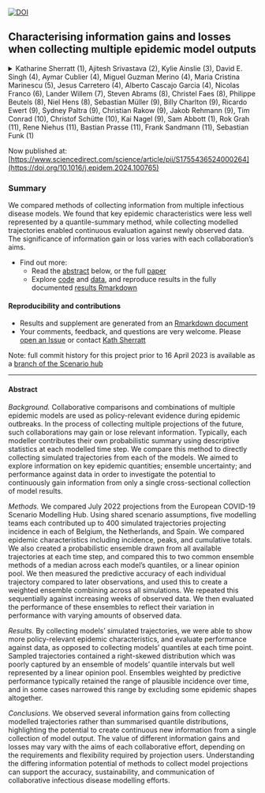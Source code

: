 [![DOI](https://zenodo.org/badge/628677591.svg)](https://zenodo.org/doi/10.5281/zenodo.10891376)

## Characterising information gains and losses when collecting multiple epidemic model outputs
<details>
<summary>Katharine Sherratt (1), Ajitesh Srivastava (2), Kylie Ainslie (3), David E. Singh (4), Aymar Cublier (4), Miguel Guzman Merino (4), Maria Cristina Marinescu (5), Jesus Carretero (4), Alberto Cascajo Garcia (4), Nicolas Franco (6), Lander Willem (7), Steven Abrams (8), Christel Faes (8), Philippe Beutels (8), Niel Hens (8), Sebastian Müller (9), Billy Charlton (9), Ricardo Ewert (9), Sydney Paltra (9), Christian Rakow (9), Jakob Rehmann (9), Tim Conrad (10), Christof Schütte (10), Kai Nagel (9), Sam Abbott (1), Rok Grah (11), Rene Niehus (11), Bastian Prasse (11), Frank Sandmann (11), Sebastian Funk (1)</summary>
   
1 London School of Hygiene and Tropical Medicine, London, UK; 2 University of Southern California, Los Angeles, USA; 3 RIVM, Bilthoven, Netherlands; 4 Universidad Carlos III de Madrid, Madrid, Spain; 5 Barcelona Supercomputing Center, Barcelona, Spain; 6 University of Namur (Belgium), Namur, Belgium; 7 University of Antwerp (Belgium), Antwerp, Belgium; 8 University of Hasselt (Belgium), Hasselt, Belgium; 9 TU Berlin, Berlin, Germany; 10 ZIB Berlin, Berlin, Germany; 11 ECDC, Stockholm, Sweden
</details>

Now published at: [https://www.sciencedirect.com/science/article/pii/S1755436524000264](https://doi.org/10.1016/j.epidem.2024.100765)

### Summary
We compared methods of collecting information from multiple infectious disease models. We found that key epidemic characteristics were less well represented by a quantile-summary method, while collecting modelled trajectories enabled continuous evaluation against newly observed data. The significance of information gain or loss varies with each collaboration’s aims.

- Find out more:
   - Read the [abstract](#abstract) below, or the full [paper]([output/submission-latest/REV1_Characterising-information-loss.pdf](https://doi.org/10.1016/j.epidem.2024.100765))
   - Explore [code](code) and [data](data), and reproduce results in the fully documented [results Rmarkdown](output/results.Rmd)

#### Reproducibility and contributions

- Results and supplement are generated from an [Rmarkdown document](https://github.com/covid19-forecast-hub-europe/covid19-scenario-hub-europe/blob/analysis/analysis/output/results.rmd)
- Your comments, feedback, and questions are very welcome. Please [open an Issue](https://github.com/covid19-forecast-hub-europe/aggregation-info-loss/issues) or contact [Kath Sherratt](https://github.com/kathsherratt)

Note: full commit history for this project prior to 16 April 2023 is available as a [branch of the Scenario hub](https://github.com/covid19-forecast-hub-europe/covid19-scenario-hub-europe/tree/analysis/analysis)

---

#### Abstract

*Background.* Collaborative comparisons and combinations of multiple epidemic models are used as policy-relevant evidence during epidemic outbreaks. In the process of collecting multiple projections of the future, such collaborations may gain or lose relevant information. Typically, each modeller contributes their own probabilistic summary using descriptive statistics at each modelled time step. We compare this method to directly collecting simulated trajectories from each of the models. We aimed to explore information on key epidemic quantities; ensemble uncertainty; and performance against data in order to investigate the potential to continuously gain information from only a single cross-sectional collection of model results.

*Methods.* We compared July 2022 projections from the European COVID-19 Scenario Modelling Hub. Using shared scenario assumptions, five modelling teams each contributed up to 400 simulated trajectories projecting incidence in each of Belgium, the Netherlands, and Spain. We compared epidemic characteristics including incidence, peaks, and cumulative totals. We also created a probabilistic ensemble drawn from all available trajectories at each time step, and compared this to two common ensemble methods of a median across each model’s quantiles, or a linear opinion pool. We then measured the predictive accuracy of each individual trajectory compared to later observations, and used this to create a weighted ensemble combining across all simulations. We repeated this sequentially against increasing weeks of observed data. We then evaluated the performance of these ensembles to reflect their variation in performance with varying amounts of observed data. 

*Results.* By collecting models’ simulated trajectories, we were able to show more policy-relevant epidemic characteristics, and evaluate performance against data, as opposed to collecting models’ quantiles at each time point. Sampled trajectories contained a right-skewed distribution which was poorly captured by an ensemble of models’ quantile intervals but well represented by a linear opinion pool. Ensembles weighted by predictive performance typically retained the range of plausible incidence over time, and in some cases narrowed this range by excluding some epidemic shapes altogether.

*Conclusions.* We observed several information gains from collecting modelled trajectories rather than summarised quantile distributions, highlighting the potential to create continuous new information from a single collection of model output. The value of different information gains and losses may vary with the aims of each collaborative effort, depending on the requirements and flexibility required by projection users. Understanding the differing information potential of methods to collect model projections can support the accuracy, sustainability, and communication of collaborative infectious disease modelling efforts. 
